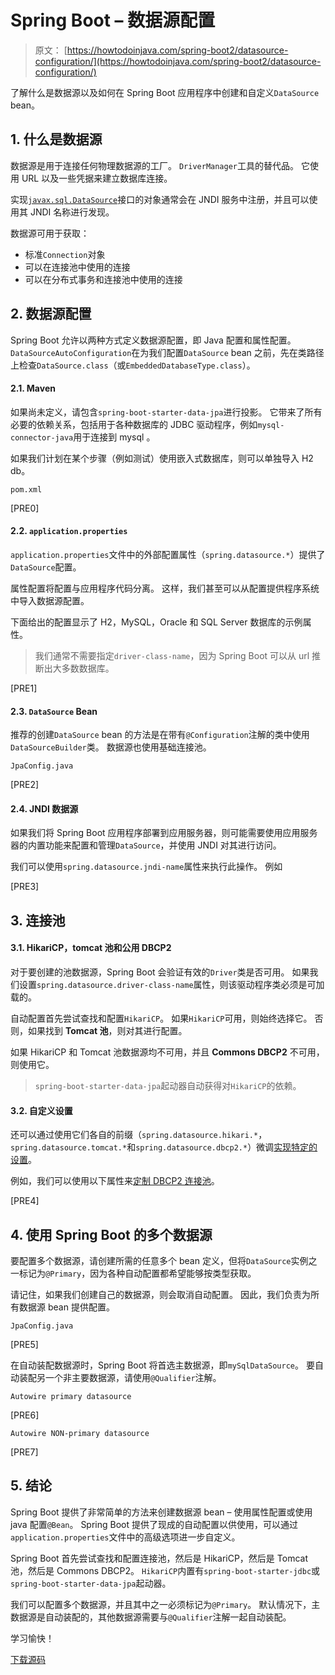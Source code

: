 # Spring Boot – 数据源配置

> 原文： [https://howtodoinjava.com/spring-boot2/datasource-configuration/](https://howtodoinjava.com/spring-boot2/datasource-configuration/)

了解什么是数据源以及如何在 Spring Boot 应用程序中创建和自定义`DataSource` bean。

## 1\. 什么是数据源

数据源是用于连接任何物理数据源的工厂。 `DriverManager`工具的替代品。 它使用 URL 以及一些凭据来建立数据库连接。

实现[`javax.sql.DataSource`](https://docs.oracle.com/javase/10/docs/api/javax/sql/DataSource.html)接口的对象通常会在 JNDI 服务中注册，并且可以使用其 JNDI 名称进行发现。

数据源可用于获取：

*   标准`Connection`对象
*   可以在连接池中使用的连接
*   可以在分布式事务和连接池中使用的连接

## 2\. 数据源配置

Spring Boot 允许以两种方式定义数据源配置，即 Java 配置和属性配置。 `DataSourceAutoConfiguration`在为我们配置`DataSource` bean 之前，先在类路径上检查`DataSource.class`（或`EmbeddedDatabaseType.class`）。

#### 2.1. Maven

如果尚未定义，请包含`spring-boot-starter-data-jpa`进行投影。 它带来了所有必要的依赖关系，包括用于各种数据库的 JDBC 驱动程序，例如`mysql-connector-java`用于连接到 mysql 。

如果我们计划在某个步骤（例如测试）使用嵌入式数据库，则可以单独导入 H2 db。

`pom.xml`

[PRE0]

#### 2.2. `application.properties`

`application.properties`文件中的外部配置属性（`spring.datasource.*`）提供了`DataSource`配置。

属性配置将配置与应用程序代码分离。 这样，我们甚至可以从配置提供程序系统中导入数据源配置。

下面给出的配置显示了 H2，MySQL，Oracle 和 SQL Server 数据库的示例属性。

> 我们通常不需要指定`driver-class-name`，因为 Spring Boot 可以从 url 推断出大多数数据库。

[PRE1]

#### 2.3. `DataSource` Bean

推荐的创建`DataSource` bean 的方法是在带有`@Configuration`注解的类中使用`DataSourceBuilder`类。 数据源也使用基础连接池。

`JpaConfig.java`

[PRE2]

#### 2.4. JNDI 数据源

如果我们将 Spring Boot 应用程序部署到应用服务器，则可能需要使用应用服务器的内置功能来配置和管理`DataSource`，并使用 JNDI 对其进行访问。

我们可以使用`spring.datasource.jndi-name`属性来执行此操作。 例如

[PRE3]

## 3\. 连接池

#### 3.1. HikariCP，tomcat 池和公用 DBCP2

对于要创建的池数据源，Spring Boot 会验证有效的`Driver`类是否可用。 如果我们设置`spring.datasource.driver-class-name`属性，则该驱动程序类必须是可加载的。

自动配置首先尝试查找和配置`HikariCP`。 如果`HikariCP`可用，则始终选择它。 否则，如果找到 **Tomcat 池**，则对其进行配置。

如果 HikariCP 和 Tomcat 池数据源均不可用，并且 **Commons DBCP2** 不可用，则使用它。

> `spring-boot-starter-data-jpa`起动器自动获得对`HikariCP`的依赖。

#### 3.2. 自定义设置

还可以通过使用它们各自的前缀（`spring.datasource.hikari.*`，`spring.datasource.tomcat.*`和`spring.datasource.dbcp2.*`）微调[实现特定的设置](https://docs.spring.io/spring-boot/docs/current/reference/htmlsingle/#data-properties)。

例如，我们可以使用以下属性来[定制 DBCP2 连接池](https://commons.apache.org/proper/commons-dbcp/configuration.html)。

[PRE4]

## 4\. 使用 Spring Boot 的多个数据源

要配置多个数据源，请创建所需的任意多个 bean 定义，但将`DataSource`实例之一标记为`@Primary`，因为各种自动配置都希望能够按类型获取。

请记住，如果我们创建自己的数据源，则会取消自动配置。 因此，我们负责为所有数据源 bean 提供配置。

`JpaConfig.java`

[PRE5]

在自动装配数据源时，Spring Boot 将首选主数据源，即`mySqlDataSource`。 要自动装配另一个非主要数据源，请使用`@Qualifier`注解。

`Autowire primary datasource`

[PRE6]

`Autowire NON-primary datasource`

[PRE7]

## 5\. 结论

Spring Boot 提供了非常简单的方法来创建数据源 bean – 使用属性配置或使用 java 配置`@Bean`。 Spring Boot 提供了现成的自动配置以供使用，可以通过`application.properties`文件中的高级选项进一步自定义。

Spring Boot 首先尝试查找和配置连接池，然后是 HikariCP，然后是 Tomcat 池，然后是 Commons DBCP2。 `HikariCP`内置有`spring-boot-starter-jdbc`或`spring-boot-starter-data-jpa`起动器。

我们可以配置多个数据源，并且其中之一必须标记为`@Primary`。 默认情况下，主数据源是自动装配的，其他数据源需要与`@Qualifier`注解一起自动装配。

学习愉快！

[下载源码](https://github.com/lokeshgupta1981/SpringExamples/tree/master/rest-crud-hibernate)